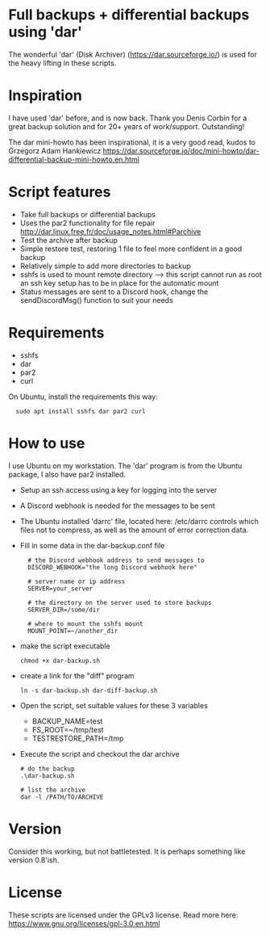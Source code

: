 
# Full backups + differential backups using 'dar'

  The wonderful 'dar' (Disk Archiver) (https://dar.sourceforge.io/) is used for 
  the heavy lifting in these scripts.

# Inspiration

  I have used 'dar' before, and is now back. Thank you Denis Corbin for a great
  backup solution and for 20+ years of work/support. Outstanding!

  The dar mini-howto has been inspirational, it is a very good read, kudos to 
  Grzegorz Adam Hankiewicz
  https://dar.sourceforge.io/doc/mini-howto/dar-differential-backup-mini-howto.en.html

# Script features

  - Take full backups or differential backups
  - Uses the par2 functionality for file repair 
    http://dar.linux.free.fr/doc/usage_notes.html#Parchive 
  - Test the archive after backup
  - Simple restore test, restoring 1 file to feel more confident in a good backup
  - Relatively simple to add more directories to backup
  - sshfs is used to mount remote directory --> this script cannot run as root
    an ssh key setup has to be in place for the automatic mount
  - Status messages are sent to a Discord hook, change the sendDiscordMsg() function to suit your needs

# Requirements
  - sshfs
  - dar
  - par2
  - curl

  On Ubuntu, install the requirements this way:
  ````
    sudo apt install sshfs dar par2 curl
  ````

# How to use
  
  I use Ubuntu on my workstation. The 'dar' program is from the Ubuntu package, I also 
  have par2 installed.

  - Setup an ssh access using a key for logging into the server
  - A Discord webhook is needed for the messages to be sent
  - The Ubuntu installed 'darrc' file, located here: /etc/darrc controls which files not to
    compress, as well as the amount of error correction data. 
  - Fill in some data in the dar-backup.conf file
    ````
      # the Discord webhook address to send messages to
      DISCORD_WEBHOOK="the long Discord webhook here"

      # server name or ip address
      SERVER=your_server

      # the directory on the server used to store backups
      SERVER_DIR=/some/dir

      # where to mount the sshfs mount
      MOUNT_POINT=~/another_dir
    ````
  - make the script executable
    ````
    chmod +x dar-backup.sh
    ````
  - create a link for the "diff" program
    ````
    ln -s dar-backup.sh dar-diff-backup.sh
    ````
  - Open the script, set suitable values for these 3 variables
    
    - BACKUP_NAME=test
    - FS_ROOT=~/tmp/test
    - TESTRESTORE_PATH=/tmp
  - Execute the script and checkout the dar archive
    ````
    # do the backup
    .\dar-backup.sh
    
    # list the archive
    dar -l /PATH/TO/ARCHIVE 
    ````

# Version

  Consider this working, but not battletested. It is perhaps something like version 0.8'ish.

# License

  These scripts are licensed under the GPLv3 license.
  Read more here: https://www.gnu.org/licenses/gpl-3.0.en.html
